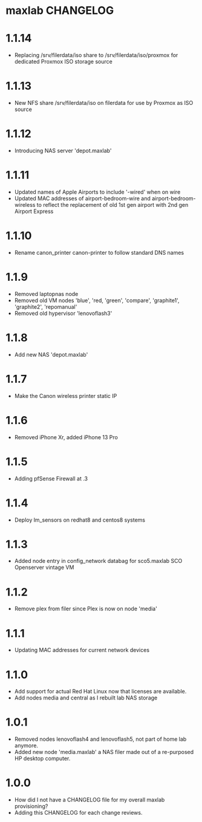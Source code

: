 
# maxlab CHANGELOG

# 1.1.14

* Replacing /srv/filerdata/iso share to /srv/filerdata/iso/proxmox for dedicated Proxmox ISO storage source

# 1.1.13

* New NFS share /srv/filerdata/iso on filerdata for use by Proxmox as ISO source

# 1.1.12

* Introducing NAS server 'depot.maxlab'

# 1.1.11

* Updated names of Apple Airports to include '-wired' when on wire
* Updated MAC addresses of airport-bedroom-wire and airport-bedroom-wireless to reflect the replacement of old 1st gen airport with 2nd gen Airport Express

# 1.1.10

* Rename canon_printer canon-printer to follow standard DNS names

# 1.1.9

* Removed laptopnas node
* Removed old VM nodes 'blue', 'red, 'green', 'compare', 'graphite1', 'graphite2', 'repomanual'
* Removed old hypervisor 'lenovoflash3'

# 1.1.8

* Add new NAS 'depot.maxlab'

# 1.1.7

* Make the Canon wireless printer static IP

# 1.1.6

* Removed iPhone Xr, added iPhone 13 Pro

# 1.1.5

* Adding pfSense Firewall at .3

# 1.1.4

* Deploy lm_sensors on redhat8 and centos8 systems

# 1.1.3

* Added node entry in config_network databag for sco5.maxlab SCO Openserver vintage VM

# 1.1.2

* Remove plex from filer since Plex is now on node 'media'

# 1.1.1

* Updating MAC addresses for current network devices

# 1.1.0

* Add support for actual Red Hat Linux now that licenses are available.
* Add nodes media and central as I rebuilt lab NAS storage

# 1.0.1

* Removed nodes lenovoflash4 and lenovoflash5, not part of home lab anymore.
* Added new node 'media.maxlab' a NAS filer made out of a re-purposed HP desktop computer.

# 1.0.0

* How did I not have a CHANGELOG file for my overall maxlab provisioning?
* Adding this CHANGELOG for each change reviews.
